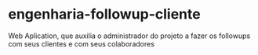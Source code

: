 # engenharia-followup-cliente
Web Aplication, que auxilia o administrador do projeto a fazer os followups com seus clientes e com seus colaboradores
